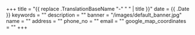 +++
title =  "{{ replace .TranslationBaseName "-" " " | title }}"
date = {{ .Date }}
keywords = ""
description = ""
banner = "/images/default_banner.jpg"
name = ""
address = ""
phone_no = ""
email = ""
google_map_coordinates = ""
+++

